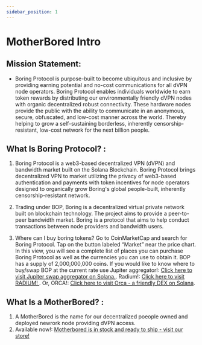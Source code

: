 ```yaml
---
sidebar_position: 1
---
```


# MotherBored Intro

## Mission Statement: 

- Boring Protocol is purpose-built to become ubiquitous and inclusive by providing earning potential and no-cost communications for all dVPN node operators. Boring Protocol enables individuals worldwide to earn token rewards by distributing our environmentally friendly dVPN nodes with organic decentralized robust connectivity. These hardware nodes provide the public with the ability to communicate in an anonymous, secure, obfuscated, and low-cost manner across the world. Thereby helping to grow a self-sustaining borderless, inherently censorship-resistant, low-cost network for the next billion people.


## What Is Boring Protocol? :

1. Boring Protocol is a web3-based decentralized VPN (dVPN) and bandwidth market built on the Solana Blockchain. Boring Protocol brings decentralized VPN to market utilizing the privacy of web3-based authentication and payments with token incentives for node operators designed to organically grow Boring's global people-built, inherently censorship-resistant network.
 
2. Trading under BOP, Boring is a decentralized virtual private network built on blockchain technology. The project aims to provide a peer-to-peer bandwidth market. Boring is a protocol that aims to help conduct transactions between node providers and bandwidth users.

3. Where can I buy boring tokens?
Go to CoinMarketCap and search for Boring Protocol. Tap on the button labeled “Market” near the price chart. In this view, you will see a complete list of places you can purchase Boring Protocol as well as the currencies you can use to obtain it.
BOP has a supply of 2,000,000,000 coins. If you would like to know where to buy/swap BOP at the current rate use Jupiter aggregator!: [Click here to visit Jupiter swap aggregator on Solana.](https://jup.ag/swap/SOL-BOP). Radium!: [Click here to visit RADIUM! ](https://raydium.io/). Or, ORCA!: [Click here to visit Orca - a friendly DEX on Solana](https://www.orca.so/).


## What Is a MotherBored? : 

1. A MotherBored is the name for our decentralized poeople owned and deployed newrork node providing dVPN access.
2. Available now!: [Motherbored is in stock and ready to ship - visit our store! ](https://store.motherbored.limited/products/boring-protocol-mbv2) 
